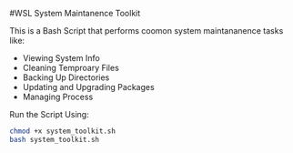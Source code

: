 #WSL System Maintanence Toolkit

This is a Bash Script that performs coomon system maintananence tasks like:
 - Viewing System Info
 - Cleaning Temproary Files
 - Backing Up Directories
 - Updating and Upgrading Packages
 - Managing Process 

Run the Script Using: 

```bash
chmod +x system_toolkit.sh
bash system_toolkit.sh


